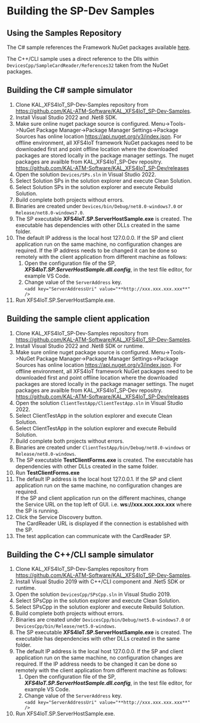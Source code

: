 # Building the SP-Dev Samples

## Using the Samples Repository

The C# sample references the Framework NuGet packages available [here](https://www.nuget.org/profiles/KAL-ATM-Software).

The C++/CLI sample uses a direct reference to the Dlls within `DevicesCpp/SampleCardReader/References32` taken from the NuGet packages.

## Building the C# sample simulator

1. Clone KAL_XFS4IoT_SP-Dev-Samples repository from https://github.com/KAL-ATM-Software/KAL_XFS4IoT_SP-Dev-Samples.
2. Install Visual Studio 2022 and .Net8 SDK.
3. Make sure online nuget package source is configured. Menu->Tools->NuGet Package Manager->Package Manager Settings->Package Sources has online location https://api.nuget.org/v3/index.json. For offline environment, all XFS4IoT framework NuGet packages need to be downloaded first and point offline location where the downloaded packages are stored locally in the package manager settings. The nuget packages are availble from KAL_XFS4IoT_SP-Dev repositry. https://github.com/KAL-ATM-Software/KAL_XFS4IoT_SP-Dev/releases
4. Open the solution `Devices/SPs.sln` in Visual Studio 2022.
5. Select Solution SPs in the solution explorer and execute Clean Solution.
6. Select Solution SPs in the solution explorer and execute Rebuild Solution.
7. Build complete both projects without errors.
8. Binaries are created under `Devices/bin/Debug/net8.0-windows7.0` or `Release/net8.0-windows7.0`.
9. The SP executable **XFS4IoT.SP.ServerHostSample.exe** is created. The executable has dependencies with other DLLs created in the same folder.
10. The default IP address is the local host 127.0.0.0. If the SP and client application run on the same machine, no configuration changes are required. If the IP address needs to be changed it can be done so remotely with the client application from different machine as follows: 
    1. Open the configuration file of the SP, ***XFS4IoT.SP.ServerHostSample.dll.config***, in the test file editor, for example VS Code.
    2. Change value of the `ServerAddress` key.  
        `<add key="ServerAddressUri" value="**http://xxx.xxx.xxx.xxx**" />`
11. Run XFS4IoT.SP.ServerHostSample.exe.

## Building the sample client application

1. Clone KAL_XFS4IoT_SP-Dev-Samples repository from https://github.com/KAL-ATM-Software/KAL_XFS4IoT_SP-Dev-Samples.
2. Install Visual Studio 2022 and .Net8 SDK or runtime.
3. Make sure online nuget package source is configured. Menu->Tools->NuGet Package Manager->Package Manager Settings->Package Sources has online location https://api.nuget.org/v3/index.json. For offline environment, all XFS4IoT framework NuGet packages need to be downloaded first and point offline location where the downloaded packages are stored locally in the package manager settings. The nuget packages are availble from KAL_XFS4IoT_SP-Dev repositry. https://github.com/KAL-ATM-Software/KAL_XFS4IoT_SP-Dev/releases
4. Open the solution `ClientTestApp/ClientTestApp.sln` in Visual Studio 2022.
5. Select ClientTestApp in the solution explorer and execute Clean Solution.
6. Select ClientTestApp in the solution explorer and execute Rebuild Solution.
7. Build complete both projects without errors.
8. Binaries are created under `ClientTestApp/bin/Debug/net8.0-windows` or `Release/net8.0-windows`.
9. The SP executable **TestClientForms.exe** is created. The executable has dependencies with other DLLs created in the same folder.
10. Run **TestClientForms.exe**
11. The default IP address is the local host 127.0.0.1. If the SP and client application run on the same machine, no configuration changes are required.  
If the SP and client application run on the different machines, change the Service URL on the top left of GUI. i.e. **ws://xxx.xxx.xxx.xxx** where the SP is running.
12. Click the Service Discovery button.  
The CardReader URL is displayed if the connection is established with the SP.
13. The test application can communicate with the CardReader SP.

## Building the C++/CLI sample simulator

1. Clone KAL_XFS4IoT_SP-Dev-Samples repository from https://github.com/KAL-ATM-Software/KAL_XFS4IoT_SP-Dev-Samples.
2. Install Visual Studio 2019 with C++/CLI component and .Net5 SDK or runtime.
3. Open the solution `DevicesCpp/SPsCpp.sln` in Visual Studio 2019.
4. Select SPsCpp in the solution explorer and execute Clean Solution.
5. Select SPsCpp in the solution explorer and execute Rebuild Solution.
6. Build complete both projects without errors.
7. Binaries are created under `DevicesCpp/bin/Debug/net5.0-windows7.0` or `DevicesCpp/bin/Release/net5.0-windows`.
8. The SP executable **XFS4IoT.SP.ServerHostSample.exe** is created. The executable has dependencies with other DLLs created in the same folder.
9. The default IP address is the local host 127.0.0.0. If the SP and client application run on the same machine, no configuration changes are required. If the IP address needs to be changed it can be done so remotely with the client application from different machine as follows: 
    1. Open the configuration file of the SP, ***XFS4IoT.SP.ServerHostSample.dll.config***, in the test file editor, for example VS Code.
    2. Change value of the `ServerAddress` key.  
        `<add key="ServerAddressUri" value="**http://xxx.xxx.xxx.xxx**" />`
10. Run XFS4IoT.SP.ServerHostSample.exe.